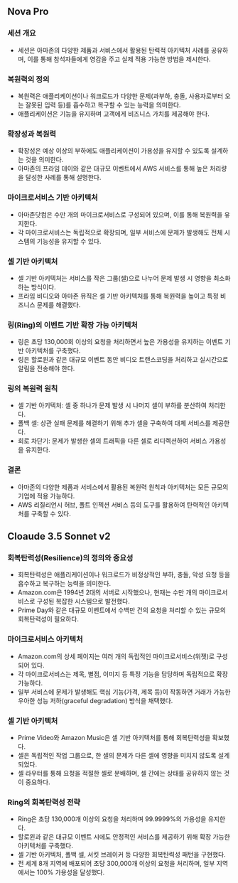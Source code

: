 
## Nova Pro
### 세션 개요
* 세션은 아마존의 다양한 제품과 서비스에서 활용된 탄력적 아키텍처 사례를 공유하며, 이를 통해 참석자들에게 영감을 주고 실제 적용 가능한 방법을 제시한다.

### 복원력의 정의
* 복원력은 애플리케이션이나 워크로드가 다양한 문제(과부하, 충돌, 사용자로부터 오는 잘못된 입력 등)를 흡수하고 복구할 수 있는 능력을 의미한다.
* 애플리케이션은 기능을 유지하며 고객에게 비즈니스 가치를 제공해야 한다.

### 확장성과 복원력
* 확장성은 예상 이상의 부하에도 애플리케이션이 가용성을 유지할 수 있도록 설계하는 것을 의미한다.
* 아마존의 프라임 데이와 같은 대규모 이벤트에서 AWS 서비스를 통해 높은 처리량을 달성한 사례를 통해 설명한다.

### 마이크로서비스 기반 아키텍처
* 아마존닷컴은 수만 개의 마이크로서비스로 구성되어 있으며, 이를 통해 복원력을 유지한다.
* 각 마이크로서비스는 독립적으로 확장되며, 일부 서비스에 문제가 발생해도 전체 시스템의 기능성을 유지할 수 있다.

### 셀 기반 아키텍처
* 셀 기반 아키텍처는 서비스를 작은 그룹(셀)으로 나누어 문제 발생 시 영향을 최소화하는 방식이다.
* 프라임 비디오와 아마존 뮤직은 셀 기반 아키텍처를 통해 복원력을 높이고 특정 비즈니스 문제를 해결했다.

### 링(Ring)의 이벤트 기반 확장 가능 아키텍처
* 링은 초당 130,000회 이상의 요청을 처리하면서 높은 가용성을 유지하는 이벤트 기반 아키텍처를 구축했다.
* 링은 할로윈과 같은 대규모 이벤트 동안 비디오 트랜스코딩을 처리하고 실시간으로 알림을 전송해야 한다.

### 링의 복원력 원칙
* 셀 기반 아키텍처: 셀 중 하나가 문제 발생 시 나머지 셀이 부하를 분산하여 처리한다.
* 폴백 셀: 상관 실패 문제를 해결하기 위해 추가 셀을 구축하여 대체 서비스를 제공한다.
* 회로 차단기: 문제가 발생한 셀의 트래픽을 다른 셀로 리디렉션하여 서비스 가용성을 유지한다.

### 결론
* 아마존의 다양한 제품과 서비스에서 활용된 복원력 원칙과 아키텍처는 모든 규모의 기업에 적용 가능하다.
* AWS 리질리언시 허브, 폴트 인젝션 서비스 등의 도구를 활용하여 탄력적인 아키텍처를 구축할 수 있다.


## Cloaude 3.5 Sonnet v2
### 회복탄력성(Resilience)의 정의와 중요성
* 회복탄력성은 애플리케이션이나 워크로드가 비정상적인 부하, 충돌, 악성 요청 등을 흡수하고 복구하는 능력을 의미한다.
* Amazon.com은 1994년 2대의 서버로 시작했으나, 현재는 수만 개의 마이크로서비스로 구성된 복잡한 시스템으로 발전했다.
* Prime Day와 같은 대규모 이벤트에서 수백만 건의 요청을 처리할 수 있는 규모의 회복탄력성이 필요하다.

### 마이크로서비스 아키텍처
* Amazon.com의 상세 페이지는 여러 개의 독립적인 마이크로서비스(위젯)로 구성되어 있다.
* 각 마이크로서비스는 제목, 별점, 이미지 등 특정 기능을 담당하며 독립적으로 확장 가능하다.
* 일부 서비스에 문제가 발생해도 핵심 기능(가격, 제목 등)이 작동하면 거래가 가능한 우아한 성능 저하(graceful degradation) 방식을 채택했다.

### 셀 기반 아키텍처
* Prime Video와 Amazon Music은 셀 기반 아키텍처를 통해 회복탄력성을 확보했다.
* 셀은 독립적인 작업 그룹으로, 한 셀의 문제가 다른 셀에 영향을 미치지 않도록 설계되었다.
* 셀 라우터를 통해 요청을 적절한 셀로 분배하며, 셀 간에는 상태를 공유하지 않는 것이 중요하다.

### Ring의 회복탄력성 전략
* Ring은 초당 130,000개 이상의 요청을 처리하며 99.9999%의 가용성을 유지한다.
* 할로윈과 같은 대규모 이벤트 시에도 안정적인 서비스를 제공하기 위해 확장 가능한 아키텍처를 구축했다.
* 셀 기반 아키텍처, 폴백 셀, 서킷 브레이커 등 다양한 회복탄력성 패턴을 구현했다.
* 전 세계 8개 지역에 배포되어 초당 300,000개 이상의 요청을 처리하며, 일부 지역에서는 100% 가용성을 달성했다.

